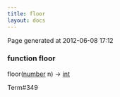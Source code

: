 ```yaml
---
title: floor
layout: docs
---
```


<div class="bottom_right_note">Page generated at 2012-06-08 17:12</div>
<h3><span class="minor">function</span> floor</h3>

floor(<a href="/docs/number.html">number</a> n) -> <a href="/docs/int.html">int</a>
<p></p>

<p><span class="extra_minor">Term#349</span></p>
